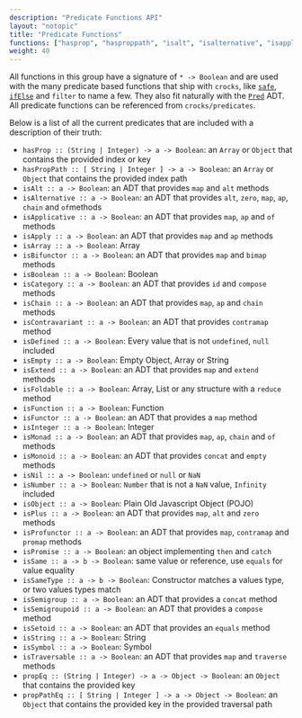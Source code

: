```yaml
---
description: "Predicate Functions API"
layout: "notopic"
title: "Predicate Functions"
functions: ["hasprop", "hasproppath", "isalt", "isalternative", "isapplicative", "isapply", "isarray", "isbifunctor", "isboolean", "iscategory", "ischain", "iscontravariant", "isdefined", "isempty", "isextend", "isfoldable", "isfunction", "isfunctor", "isinteger", "ismonad", "ismonoid", "isnil", "isnumber", "isobject", "isplus", "isprofunctor", "ispromise", "issame", "issametype", "issemigroup", "issemigroupoid", "issetoid", "isstring", "istraversable", "propeq", "proppatheq"]
weight: 40
---
```


All functions in this group have a signature of `* -> Boolean` and are used with
the many predicate based functions that ship with `crocks`,
like [`safe`][safe], [`ifElse`][ifelse] and `filter` to name a few. They also
fit naturally with the [`Pred`][pred] ADT. All predicate functions can be referenced
from `crocks/predicates`.

Below is a list of all the current predicates that are included with a
description of their truth:

* `hasProp :: (String | Integer) -> a -> Boolean`: an `Array` or `Object` that contains the provided index or key
* `hasPropPath :: [ String | Integer ] -> a -> Boolean`: an `Array` or `Object` that contains the provided index path
* `isAlt :: a -> Boolean`: an ADT that provides `map` and `alt` methods
* `isAlternative :: a -> Boolean`: an ADT that provides `alt`, `zero`, `map`, `ap`, `chain` and `of`methods
* `isApplicative :: a -> Boolean`: an ADT that provides `map`, `ap` and `of` methods
* `isApply :: a -> Boolean`: an ADT that provides `map` and `ap` methods
* `isArray :: a -> Boolean`: Array
* `isBifunctor :: a -> Boolean`: an ADT that provides `map` and `bimap` methods
* `isBoolean :: a -> Boolean`: Boolean
* `isCategory :: a -> Boolean`: an ADT that provides `id` and `compose` methods
* `isChain :: a -> Boolean`: an ADT that provides `map`, `ap` and `chain` methods
* `isContravariant :: a -> Boolean`: an ADT that provides `contramap` method
* `isDefined :: a -> Boolean`: Every value that is not `undefined`, `null` included
* `isEmpty :: a -> Boolean`: Empty Object, Array or String
* `isExtend :: a -> Boolean`: an ADT that provides `map` and `extend` methods
* `isFoldable :: a -> Boolean`: Array, List or any structure with a `reduce` method
* `isFunction :: a -> Boolean`: Function
* `isFunctor :: a -> Boolean`: an ADT that provides a `map` method
* `isInteger :: a -> Boolean`: Integer
* `isMonad :: a -> Boolean`: an ADT that provides `map`, `ap`, `chain` and `of` methods
* `isMonoid :: a -> Boolean`: an ADT that provides `concat` and `empty` methods
* `isNil :: a -> Boolean`: `undefined` or `null` or `NaN`
* `isNumber :: a -> Boolean`: `Number` that is not a `NaN` value, `Infinity` included
* `isObject :: a -> Boolean`: Plain Old Javascript Object (POJO)
* `isPlus :: a -> Boolean`: an ADT that provides `map`, `alt` and `zero` methods
* `isProfunctor :: a -> Boolean`: an ADT that provides `map`, `contramap` and `promap` methods
* `isPromise :: a -> Boolean`: an object implementing `then` and `catch`
* `isSame :: a -> b -> Boolean`: same value or reference, use `equals` for value equality
* `isSameType :: a -> b -> Boolean`: Constructor matches a values type, or two values types match
* `isSemigroup :: a -> Boolean`: an ADT that provides a `concat` method
* `isSemigroupoid :: a -> Boolean`: an ADT that provides a `compose` method
* `isSetoid :: a -> Boolean`: an ADT that provides an `equals` method
* `isString :: a -> Boolean`: String
* `isSymbol :: a -> Boolean`: Symbol
* `isTraversable :: a -> Boolean`: an ADT that provides `map` and `traverse` methods
* `propEq :: (String | Integer) -> a -> Object -> Boolean`: an `Object` that contains the provided key
* `propPathEq :: [ String | Integer ] -> a -> Object -> Boolean`: an `Object` that contains the provided key in the provided traversal path

[pred]: ../crocks/Pred.html
[ifelse]: logic-functions.html#ifelse
[safe]: helpers.html#safe
